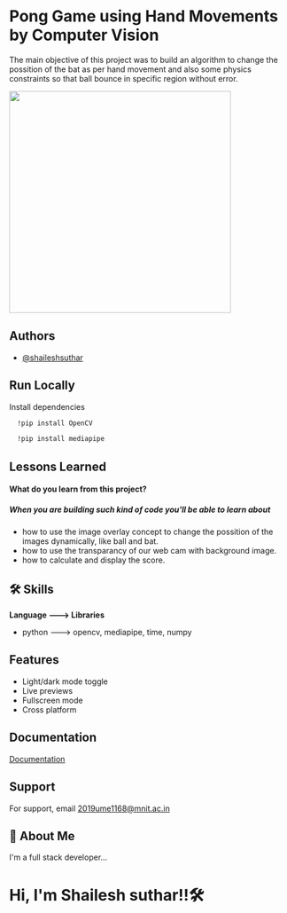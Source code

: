 


# Pong Game using Hand Movements by Computer Vision

The main objective of this project was to build an algorithm to change the possition of the bat as per hand movement and also some physics constraints so that ball bounce in specific region without error.

<p float='left'>
  <image src='https://user-images.githubusercontent.com/91286534/196104871-7581a01d-9b53-435c-864b-284cc0de3fc2.gif' width=400>
</p>

## Authors

- [@shaileshsuthar](https://github.com/shaileshsuthar675/)


## Run Locally

Install dependencies

```bash
  !pip install OpenCV
```
```bash
  !pip install mediapipe
```


## Lessons Learned
#### What do you learn from this project?
##### When you are building such kind of code you'll be able to learn about
- how to use the image overlay concept to change the possition of the images dynamically, like ball and bat.
- how to use the transparancy of our web cam with background image.
- how to calculate and display the score.


## 🛠 Skills
**Language ---> Libraries**
- python ---> opencv, mediapipe, time, numpy



## Features

- Light/dark mode toggle
- Live previews
- Fullscreen mode
- Cross platform



## Documentation

[Documentation](https://linktodocumentation)

## Support

For support, email 2019ume1168@mnit.ac.in


## 🚀 About Me
I'm a full stack developer...
# Hi, I'm Shailesh suthar!!🛠
